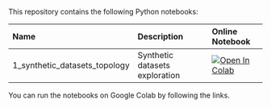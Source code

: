 This repository contains the following Python notebooks:

Name | Description | Online Notebook
:----|:------------|:----------------
1_synthetic_datasets_topology | Synthetic datasets exploration | [![Open In Colab](https://colab.research.google.com/assets/colab-badge.svg)](https://colab.research.google.com/github/mualal/notebooks-source/blob/master/1_synthetic_datasets_topology.ipynb)


You can run the notebooks on Google Colab by following the links.
